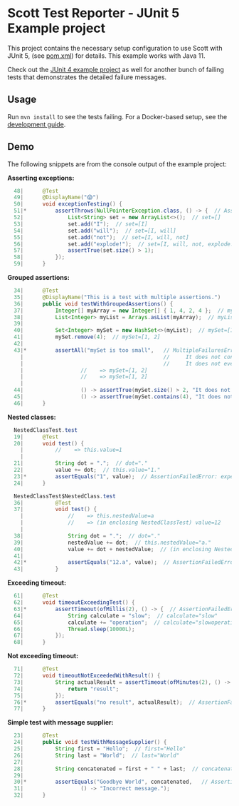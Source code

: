 Scott Test Reporter - JUnit 5 Example project
===========================================

This project contains the necessary setup configuration to use Scott with JUnit 5,
(see [pom.xml](https://github.com/dodie/scott/blob/master/scott-examples/junit5/pom.xml))
for details. This example works with Java 11.

Check out the [JUnit 4 example project](https://github.com/dodie/scott/blob/master/scott-examples/junit4)
as well for another bunch of failing tests that demonstrates the detailed failure messages.


Usage
-----
Run ``` mvn install ``` to see the tests failing. For a Docker-based setup, see the [development guide](https://github.com/dodie/scott/blob/master/docs/development-guide.md).


Demo
----
The following snippets are from the console output of the example project:

**Asserting exceptions:**
```java
  48|      @Test
  49|      @DisplayName("😱")
  50|      void exceptionTesting() {
  51|*         assertThrows(NullPointerException.class, () -> {  // AssertionFailedError: Expected java.lang.NullPointerException to be thrown, but nothing was thrown.
  52|              List<String> set = new ArrayList<>();  // set=[]
  53|              set.add("I");  // set=[I]
  54|              set.add("will");  // set=[I, will]
  55|              set.add("not");  // set=[I, will, not]
  56|              set.add("explode!");  // set=[I, will, not, explode!]
  57|              assertTrue(set.size() > 1);
  58|          });
  59|      }
```

**Grouped assertions:**
```java
  34|      @Test
  35|      @DisplayName("This is a test with multiple assertions.")
  36|      public void testWithGroupedAssertions() {
  37|          Integer[] myArray = new Integer[] { 1, 4, 2, 4 };  // myArray=[1, 4, 2, 4]
  38|          List<Integer> myList = Arrays.asList(myArray);  // myList=[1, 4, 2, 4]
  39|          
  40|          Set<Integer> mySet = new HashSet<>(myList);  // mySet=[1, 2, 4]
  41|          mySet.remove(4);  // mySet=[1, 2]
  42|  
  43|*         assertAll("mySet is too small",   // MultipleFailuresError: mySet is too small (2 failures)
    |                                            //     It does not contain a whole lot of numbers!
    |                                            //     It does not even contain 4!
    |                  //    => mySet=[1, 2]
    |                  //    => mySet=[1, 2]
    |                  
  44|                  () -> assertTrue(mySet.size() > 2, "It does not contain a whole lot of numbers!"),
  45|                  () -> assertTrue(mySet.contains(4), "It does not even contain 4!"));
  46|      }
```

**Nested classes:**
```java
  NestedClassTest.test 
  19|      @Test
  20|      void test() {
    |          //    => this.value=1
    |          
  21|          String dot = ".";  // dot="."
  22|          value += dot;  // this.value="1."
  23|*         assertEquals("1", value);  // AssertionFailedError: expected: <1> but was: <1.>
  24|      }

  NestedClassTest$NestedClass.test 
  36|          @Test
  37|          void test() {
    |              //    => this.nestedValue=a
    |              //    => (in enclosing NestedClassTest) value=12
    |              
  38|              String dot = ".";  // dot="."
  39|              nestedValue += dot;  // this.nestedValue="a."
  40|              value += dot + nestedValue;  // (in enclosing NestedClassTest) value="12.a."
  41|  
  42|*             assertEquals("12.a", value);  // AssertionFailedError: expected: <12.a> but was: <12.a.>
  43|          }
```

**Exceeding timeout:**
```java
  61|      @Test
  62|      void timeoutExceedingTest() {
  63|*         assertTimeout(ofMillis(2), () -> {  // AssertionFailedError: execution exceeded timeout of 2 ms by 9998 ms
  64|              String calculate = "slow";  // calculate="slow"
  65|              calculate += "operation";  // calculate="slowoperation"
  66|              Thread.sleep(10000L);
  67|          });
  68|      }
```

**Not exceeding timeout:**
```java
  71|      @Test
  72|      void timeoutNotExceededWithResult() {
  73|          String actualResult = assertTimeout(ofMinutes(2), () -> {  // actualResult="result"
  74|              return "result";
  75|          });
  76|*         assertEquals("no result", actualResult);  // AssertionFailedError: expected: <no result> but was: <result>
  77|      }
```

**Simple test with message supplier:**
```java
  23|      @Test
  24|      public void testWithMessageSupplier() {
  25|          String first = "Hello";  // first="Hello"
  26|          String last = "World";  // last="World"
  27|  
  28|          String concatenated = first + " " + last;  // concatenated="Hello World"
  29|  
  30|*         assertEquals("Goodbye World", concatenated,   // AssertionFailedError: Incorrect message. ==> expected: <Goodbye World> but was: <Hello World>
  31|                  () -> "Incorrect message.");
  32|      }
```
